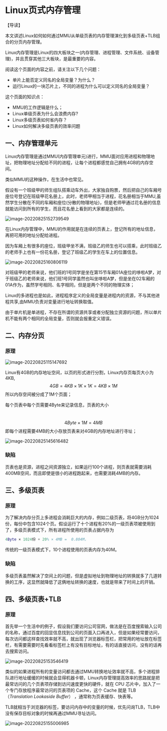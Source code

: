 # Linux页式内存管理

【导读】

本文讲述Linux如何如何通过MMU从单级页表的内存管理演化到多级页表+TLB组合的分页内存管理。

Linux内存管理是Linux的四大板块之一(内存管理、进程管理、文件系统、设备管理)，并且贯穿其他三大板块，是最重要的内容。

阅读这个页面的内容之前，请关注以下几个问题：

- 单片上能否定义同名的全局变量？为什么？
- 运行Linux的一块芯片上，不同的进程为什么可以定义同名的全局变量？

这个页面的知识点：

- MMU的工作逻辑是什么；
- Linux单级页表为什么会浪费内存?
- Linux多级页表如何省内存？
- Linux如何解决多级页表的效率问题

## 一、内存管理单元

Linux内存管理是通过MMU(内存管理单元)进行，MMU面对应用进程和物理地址，把物理地址分配给不同的进程，让每个进程都感觉自己拥有4GB的内存空间。

类似MMU的这种操作，在生活中也常见。

假设有一个班级甲的师生组队搭乘动车外出，大家独自购票，然后把自己的车厢号座位号登记在班级甲花名册上，此时，老师甲相当于进程，花名册相当于MMU,虽然学生分散在不同的车厢和座位(分散的物理地址)，但是老师甲通过花名册的信息就能访问到所有的学生，而且花名册上看到的大家都是连续的。

![image-20220825152739549](https://pic-1304959529.cos.ap-guangzhou.myqcloud.com/DB/image-20220825152739549.png)

在Linux内存管理中，MMU的作用就是在连续的页表上，登记所有的地址信息，再把可用的地址分配给进程。

因为车厢上有很多的座位，班级甲坐不满，班级乙的师生也可以搭乘，此时班级乙的老师手上也有一份花名册，登记了班级乙的学生在车上的位置信息。

 ![image-20220825160806119](https://pic-1304959529.cos.ap-guangzhou.myqcloud.com/DB/image-20220825160806119.png)

对班级甲的老师来说，他们班的1号同学是坐在第15节车厢01A座位的哆啦A梦，对于班级乙的老师来说，他们班1号同学虽然也叫坐哆啦A梦，但是坐在02车厢的01A作为，虽然学号相同、名字相同，但是是两个不同的物理实体；

Linux的多进程也是如此，进程程序定义的全局变量是进程内的资源，不与其他进程共享,由MMU负责对变量进行地址转换取值。

由于单片机是单进程，不存在所谓的资源共享或者分配独立资源的问题，所以单片机不能有两个相同的全局变量，否则就会报重定义错误。

## 二、内存分页

### 原理

 ![image-20220825115147692](https://pic-1304959529.cos.ap-guangzhou.myqcloud.com/DB/image-20220825115147692.png)

Linux有4GB的内存地址空间，以页的形式进行分割，Linux内存页每页大小为4KB,
$$
4GB = 4KB × 1K × 1K = 4KB × 1M
$$
所以内存空间被分成了1M个页面；

每个页表中每个页需要4Byte来记录信息，页表的大小

​	
$$
4Byte × 1M = 4MB
$$
即每个进程需要4MB的大小存放页表来对4GB的内存地址进行寻址；

 ![image-20220825145616482](https://pic-1304959529.cos.ap-guangzhou.myqcloud.com/DB/image-20220825145616482.png)

### 缺陷

页表也是资源，进程之间资源独立，如果运行100个进程，则页表就需要消耗400MB空间，而且即使是很小的进程跑起来，也需要消耗4MB的内存。 

## 三、多级页表

### 原理

为了解决内存分页上多进程会消耗巨大的内存，例如二级页表，将4GB分为1024份，每份中包含1024个页。假设运行了十个进程有20%的一级页表项被使用到了，多级页表模式下，所有进程所使用的页表占据内存为

```matlab
4Byte × 1024份 + 20% × 4MB =  0.804M，
```

传统的一级页表模式下，10个进程使用的页表内存为40M。

### 缺陷

多级页表虽然解决了空间上的问题，但是虚拟地址到物理地址的转换就多了几道转换的工序，这显然就降低了这俩地址转换的速度，也就是带来了时间上的开销。

## 四、多级页表+TLB

### 原理

首先举一个生活中的例子，假设我们要访问公司官网，做法是在百度搜索输入公司的名称，通过百度的回显信息找到公司的页面入口再进入，但是如果经常要访问，每次访问都这样查找效率就不高，就出现了浏览器标签栏，把常用的地址放在标签栏，有需要需要时先看看标签栏上有没有目标地址，有的话直接访问，没有的话再去搜索访问。

![image-20220825153546419](https://pic-1304959529.cos.ap-guangzhou.myqcloud.com/DB/image-20220825153546419.png)

类似的如果进程所有的变量访问都去通过MMU转换地址效率就不高，多个进程排队进行地址缓缓的时候就会显得机器卡顿，Linux内存管理提高效率的思路就是把最常访问的几个页表项存储到访问速度更快的硬件，就在 CPU 芯片中，加入了一个专门存放程序最常访问的页表项的 Cache，这个 Cache 就是 TLB（*Translation Lookaside Buffer*） ，通常称为页表缓存、快表等。

TLB就相当于浏览器的标签，要访问内存中的变量的时候，优先问询TLB，TLB中没有保存目标对象的时候再通过MMU寻址访问。

![image-20220825155006985](https://pic-1304959529.cos.ap-guangzhou.myqcloud.com/DB/image-20220825155006985.png)


